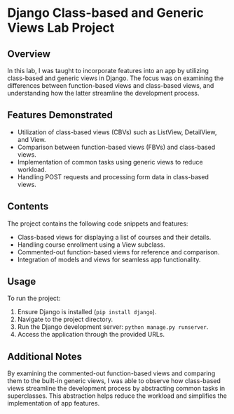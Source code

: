 # Django Class-based and Generic Views Lab Project

## Overview
In this lab, I was taught to incorporate features into an app by utilizing class-based and generic views in Django. The focus was on examining the differences between function-based views and class-based views, and understanding how the latter streamline the development process.

## Features Demonstrated
- Utilization of class-based views (CBVs) such as ListView, DetailView, and View.
- Comparison between function-based views (FBVs) and class-based views.
- Implementation of common tasks using generic views to reduce workload.
- Handling POST requests and processing form data in class-based views.

## Contents
The project contains the following code snippets and features:
- Class-based views for displaying a list of courses and their details.
- Handling course enrollment using a View subclass.
- Commented-out function-based views for reference and comparison.
- Integration of models and views for seamless app functionality.

## Usage
To run the project:
1. Ensure Django is installed (`pip install django`).
2. Navigate to the project directory.
3. Run the Django development server: `python manage.py runserver`.
4. Access the application through the provided URLs.

## Additional Notes
By examining the commented-out function-based views and comparing them to the built-in generic views, I was able to observe how class-based views streamline the development process by abstracting common tasks in superclasses. This abstraction helps reduce the workload and simplifies the implementation of app features.
